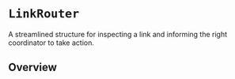 # ``LinkRouter``

A streamlined structure for inspecting a link and informing the right coordinator to take action.

## Overview


